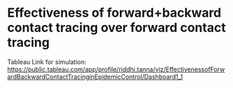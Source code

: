 # Effectiveness of forward+backward contact tracing over forward contact tracing

Tableau Link for simulation: https://public.tableau.com/app/profile/riddhi.tanna/viz/EffectivenessofForwardBackwardContactTracinginEpidemicControl/Dashboard1_1


